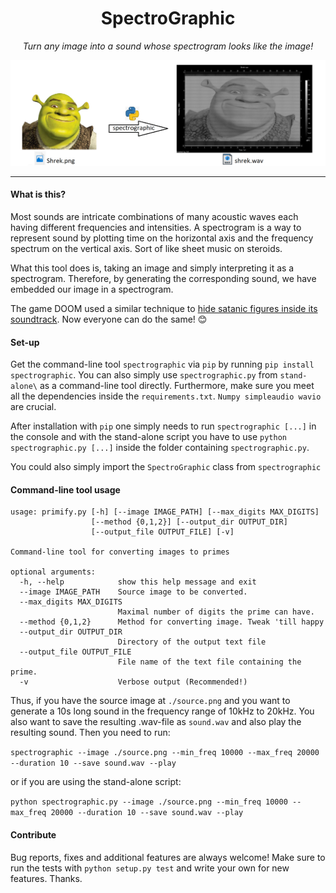 
<center>

# SpectroGraphic
_Turn any image into a sound whose spectrogram looks like the image!_

![result](banner.png)
</center>

<hr>

#### What is this?

Most sounds are intricate combinations of many acoustic waves each having different frequencies and intensities. A spectrogram is a way to represent sound by plotting time on the horizontal axis and the frequency spectrum on the vertical axis. Sort of like sheet music on steroids.

What this tool does is, taking an image and simply interpreting it as a spectrogram. Therefore, by generating the corresponding sound, we have embedded our image in a spectrogram.

The game DOOM used a similar technique to [hide satanic figures inside its soundtrack](https://www.theverge.com/2016/5/31/11825606/doom-2016-soundtrack-satan-666-inverted-pentagram). Now everyone can do the same! 😊

#### Set-up

Get the command-line tool `spectrographic` via `pip` by running `pip install spectrographic`. You can also simply use `spectrographic.py` from `stand-alone\` as a command-line tool directly.
Furthermore, make sure you meet all the dependencies inside the `requirements.txt`. `Numpy simpleaudio wavio` are crucial.

After installation with `pip` one simply needs to run `spectrographic [...]` in the console and with the stand-alone script you have to use `python spectrographic.py [...]` inside the folder containing `spectrographic.py`.

You could also simply import the `SpectroGraphic` class from `spectrographic`

#### Command-line tool usage
```
usage: primify.py [-h] [--image IMAGE_PATH] [--max_digits MAX_DIGITS]
                  [--method {0,1,2}] [--output_dir OUTPUT_DIR]
                  [--output_file OUTPUT_FILE] [-v]

Command-line tool for converting images to primes

optional arguments:
  -h, --help            show this help message and exit
  --image IMAGE_PATH    Source image to be converted.
  --max_digits MAX_DIGITS
                        Maximal number of digits the prime can have.
  --method {0,1,2}      Method for converting image. Tweak 'till happy
  --output_dir OUTPUT_DIR
                        Directory of the output text file
  --output_file OUTPUT_FILE
                        File name of the text file containing the prime.
  -v                    Verbose output (Recommended!)
```
Thus, if you have the source image at `./source.png` and you want to generate a 10s long sound in the frequency range of 10kHz to 20kHz. You also want to save the resulting .wav-file as `sound.wav` and also play the resulting sound. Then you need to run:

`spectrographic --image ./source.png --min_freq 10000 --max_freq 20000 --duration 10 --save sound.wav --play`

or if you are using the stand-alone script:

`python spectrographic.py --image ./source.png --min_freq 10000 --max_freq 20000 --duration 10 --save sound.wav --play`

#### Contribute

Bug reports, fixes and additional features are always welcome! Make sure to run the tests with `python setup.py test` and write your own for new features. Thanks.
